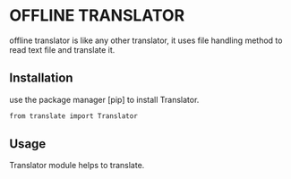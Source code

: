 # OFFLINE TRANSLATOR

offline translator is like any other translator, it uses file handling method to read text file and translate it.

## Installation

use the package manager [pip] to install Translator.

``` bash
from translate import Translator
```
## Usage

Translator module helps to translate.